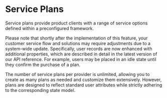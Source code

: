 # Service Plans

Service plans provide product clients with a range of service options defined within a preconfigured framework.

Please note that shortly after the implementation of this feature, your customer service flow and solutions may require adjustments due to a system-wide update. Specifically, user records are now enhanced with additional properties, which are described in detail in the latest version of our API reference. For example, users may be placed in an idle state until they confirm the purchase of a plan.

The number of service plans per provider is unlimited, allowing you to create as many plans as needed and customize them extensively. However, plans are designed to reflect standard user attributes while strictly adhering to the corresponding state model.